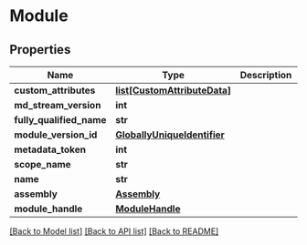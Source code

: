 # Module

## Properties
Name | Type | Description | Notes
------------ | ------------- | ------------- | -------------
**custom_attributes** | [**list[CustomAttributeData]**](CustomAttributeData.md) |  | [optional] 
**md_stream_version** | **int** |  | [optional] 
**fully_qualified_name** | **str** |  | [optional] 
**module_version_id** | [**GloballyUniqueIdentifier**](GloballyUniqueIdentifier.md) |  | [optional] 
**metadata_token** | **int** |  | [optional] 
**scope_name** | **str** |  | [optional] 
**name** | **str** |  | [optional] 
**assembly** | [**Assembly**](Assembly.md) |  | [optional] 
**module_handle** | [**ModuleHandle**](ModuleHandle.md) |  | [optional] 

[[Back to Model list]](../README.md#documentation-for-models) [[Back to API list]](../README.md#documentation-for-api-endpoints) [[Back to README]](../README.md)


